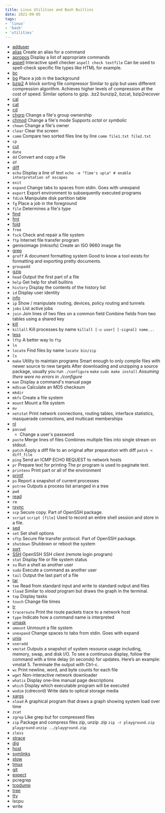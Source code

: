 ```yaml
---
title: Linux Utilities and Bash Builtins
date: 2021-09-05
tags:
- 'linux'
- 'bash'
- 'utilities'
---
```


* [adduser](20200628165056-adduser.md)
* [alias](20200628165447-alias.md) 
  Create an alias for a command
* [apropos](20200628165833-apropos.md)
  Display a list of appropriate commands
* [aspell](20200628170239-aspell.md)
  Interactive spell checker `aspell check textfile` Can be used to spell-check specific file types like HTML for example.
* [bc](20210905074329-bc.md)
* [bg](20200628170530-bg.md)
  Place a job in the background
* [bzip2](20200628170734-bzip2.md)
  A block sorting file compressor Similar to gzip but uses different compression algorithm. Achieves higher levels of compression at the cost of speed. Similar options to gzip. .bz2 bunzip2, bzcat, bzip2recover
* [cal](20200628171007-cal.md)
* [cat](20200628172014-cat.md)
* [cd](20200628184557-cd.md)
* [chgrp](20200628184725-chgrp.md)
  Change a file's group ownership
* [chmod](20200628184910-chmod.md)
  Change a file's mode Supports *octal* or *symbolic*
* `chown`
  Change a file's owner
* `clear`
  Clear the screen
* `comm`
  Compare two sorted files line by line `comm file1.txt file2.txt`
* `cp`
* [cut](20210905080040-cut.md)
* `date`
* `dd`
  Convert and copy a file
* `df`
* [diff](20210905080222-diff.md)
* `echo`
  Display a line of text `echo -e "Time's up\a" # enable interpretation of escapes`
* `exit`
* `expand`
  Change tabs to spaces from stdin. Goes with unexpand
* `export`
  Export environment to subsequently executed programs
* `fdisk`
  Manipulate disk partition table
* `fg`
  Place a job in the foreground
* `file`
  Determines a file's type
* [find](20210905081005-find.md)
* [fmt](20210905081054-fmt.md)
* [fold](20210905081118-fold.md)
* `free`
* `fsck`
  Check and repair a file system
* `ftp`
  Internet file transfer program
* genisoimage (mkisofs)
  Create an ISO 9660 image file
* [grep](20210905081435-grep.md)
* `groff`
  A document formatting system Good to know a tool exists for formatting and exporting pretty documents.
* `groupadd`
* [gzip](20210905081626-gzip.md)
* `head`
  Output the first part of a file
* `help`
  Get help for shell builtins
* `history`
  Display the contents of the history list
* `id`
  Display user identity
* [info](20210905081726-info.md)
* `ip`
  Show / manipulate routing, devices, policy routing and tunnels
* `jobs`
  List active jobs
* `join`
  Join lines of two files on a common field Combine fields from two tables using a shared key
* [kill](20210905081820-kill.md)
* `killall`
  Kill processes by name `killall [-u user] [-signal] name...`
* [less](20210905081858-less.md)
* `lftp`
  A better way to `ftp`
* `ln`
* `locate`
  Find files by name `locate bin/zip`
* `ls`
* `make`
  Utility to maintain programs Smart enough to only compile files with newer source to new targets After downloading and unzipping a source package, usually you run `./configure` `make` `sudo make install` *Assuming there were no errors in ./configure*
* `man`
  Display a command's manual page
* `md5sum`
  Calculate an MD5 checksum
* `mkdir`
* `mkfs`
  Create a file system
* `mount`
  Mount a file system
* `mv`
* `netstat`
  Print network connections, routing tables, interface statistics, masquerade connections, and multicast memberships
* [nl](20210905082025-nl.md)
* `passwd`
  * Change a user's password
* `paste`
  Merge lines of files Combines multiple files into single stream on stdout.
* `patch`
  Apply a diff file to an original after preparation with diff `patch < diff_file`
* `ping`
  Send an ICMP ECHO REQUEST to network hosts
* `pr`
  Prepare text for printing The pr program is used to paginate text.
* `printenv`
  Print part or all of the environment
* [printf](20210905082248-printf.md)
* `ps`
  Report a snapshot of current processes
* `pstree`
  Outputs a process list arranged in a tree
* `pwd`
* [read](20210905082420-read.md)
* `rm`
* [rsync](20210905082449-rsync.md)
* `scp`
  Secure copy. Part of OpenSSH package.
* `script`
  `script [file]` Used to record an entire shell session and store in a file.
* [sed](20210905082528-sed.md)
* `set`
  Set shell options
* `sftp`
  Secure file transfer protocol. Part of OpenSSH package.
* `shutdown`
  Shutdown or reboot the system
* [sort](20210905082557-sort.md)
* [SSH](2020-11-11--15-45-39Z--ssh.md)
  OpenSSH SSH client (remote login program)
* `stat`
  Display file or file system status
* `su`
  Run a shell as another user
* `sudo`
  Execute a command as another user
* `tail`
  Output the last part of a file
* [tar](20210905082630-tar.md)
* `tee`
  Read from standard input and write to standard output and files
* `tload`
  Similar to *xload* program but draws the graph in the terminal.
* `top`
  Display tasks
* `touch`
  Change file times
* [tr](20210905082701-tr.md)
* `traceroute`
  Print the route packets trace to a network host
* `type`
  Indicate how a command name is interpreted
* [umask](20210905082726-umask.md)
* `umount`
  Unmount a file system
* `unexpand`
  Change spaces to tabs from stdin. Goes with expand
* [uniq](20210905082750-uniq.md)
* `useradd`
* `vmstat`
  Outputs a snapshot of system resource usage including, memory, swap, and disk I/O. To see a continuous display, follow the command with a time delay (in seconds) for updates. Here’s an example: vmstat 5. Terminate the output with Ctrl-c.
* `wc`
  Print newline, word, and byte counts for each file
* `wget`
  Non-interactive network downloader
* `whatis`
  Display one-line manual page descriptions
* `which`
  Display which executable program will be executed
* `wodim` (cdrecord)
  Write data to optical storage media
* [xargs](20210905082857-xargs.md)
* `xload`
  A graphical program that draws a graph showing system load over time
* `zcat`
* `zgrep`
  Like grep but for compressed files
* `zip`
  Package and compress files zip, unzip .zip `zip -r playground.zip playground`
    `unzip ../playground.zip`
* `zless`
* [strace](2021-03-16--11-24-35Z--strace.md)
* [dig](2021-04-28--07-06-05Z--dig.md)
* [host](2021-04-28--07-08-42Z--host.md)
* [symlinks](2021-04-30--11-29-36Z--symlinks.md)
* [stow](20210905185813-stow.md)
* [tmux](20210908112801-tmux.md)
* [git](20210913193531-git.md)
* [expect](20220331080858-expect.md)
* pcregrep
* [tcpdump](20230306145823-tcpdump.md)
* [tree](202402170850-tree.md)
* [tty](202402170855-tty.md)
* lscpu
* write 
